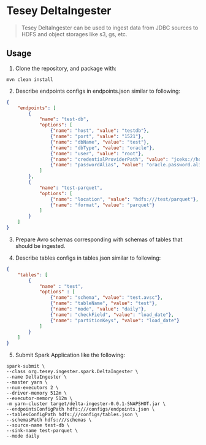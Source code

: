 # Tesey DeltaIngester

> Tesey DeltaIngester can be used to ingest data from JDBC sources to HDFS and object storages like s3, gs, etc.

## Usage

1. Clone the repository, and package with:

```
mvn clean install
```

2. Describe endpoints configs in endpoints.json similar to following:
```json
{
    "endpoints": [
        {
            "name": "test-db",
            "options": [
                {"name": "host", "value": "testdb"},
                {"name": "port", "value": "1521"},
                {"name": "dbName", "value": "test"},
                {"name": "dbType", "value": "oracle"},
                {"name": "user", "value": "root"},
                {"name": "credentialProviderPath", "value": "jceks://hdfs/user/hadoop/test-root-key.jceks"},
                {"name": "passwordAlias", "value": "oracle.password.alias"}
            ]
        },
        {
            "name": "test-parquet",
            "options": [
                {"name": "location", "value": "hdfs:///test/parquet"},
                {"name": "format", "value": "parquet"}
            ]
        }
    ]
}
```

3. Prepare Avro schemas corresponding with schemas of tables that should be ingested.

4. Describe tables configs in tables.json similar to following:
```json
{
    "tables": [
        {
            "name" : "test",
            "options" : [
                {"name": "schema", "value": "test.avsc"},
                {"name": "tableName", "value": "test"},
                {"name": "mode", "value": "daily"},
                {"name": "checkField", "value": "load_date"},
                {"name": "partitionKeys", "value": "load_date"}
            ]
        }
    ]
}
```

5. Submit Spark Application like the following:
```shell script
spark-submit \
--class org.tesey.ingester.spark.DeltaIngester \
--name DeltaIngester \
--master yarn \
--num-executors 2 \
--driver-memory 512m \
--executor-memory 512m \
-m yarn-cluster target/delta-ingester-0.0.1-SNAPSHOT.jar \
--endpointsConfigPath hdfs:///configs/endpoints.json \
--tablesConfigPath hdfs:///configs/tables.json \
--schemasPath hdfs:///schemas \
--source-name test-db \
--sink-name test-parquet \
--mode daily
```
